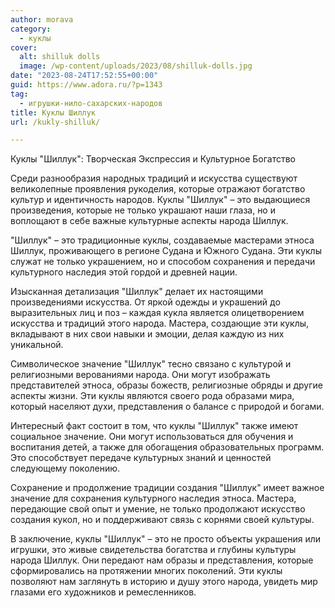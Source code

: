 ```yaml
---
author: morava
category:
  - куклы
cover:
  alt: shilluk dolls
  image: /wp-content/uploads/2023/08/shilluk-dolls.jpg
date: "2023-08-24T17:52:55+00:00"
guid: https://www.adora.ru/?p=1343
tag:
  - игрушки-нило-сахарских-народов
title: Куклы Шиллук
url: /kukly-shilluk/

---
```

Куклы "Шиллук": Творческая Экспрессия и Культурное Богатство

Среди разнообразия народных традиций и искусства существуют великолепные проявления рукоделия, которые отражают богатство культур и идентичность народов. Куклы "Шиллук" – это выдающиеся произведения, которые не только украшают наши глаза, но и воплощают в себе важные культурные аспекты народа Шиллук.

"Шиллук" – это традиционные куклы, создаваемые мастерами этноса Шиллук, проживающего в регионе Судана и Южного Судана. Эти куклы служат не только украшением, но и способом сохранения и передачи культурного наследия этой гордой и древней нации.

Изысканная детализация "Шиллук" делает их настоящими произведениями искусства. От яркой одежды и украшений до выразительных лиц и поз – каждая кукла является олицетворением искусства и традиций этого народа. Мастера, создающие эти куклы, вкладывают в них свои навыки и эмоции, делая каждую из них уникальной.

Символическое значение "Шиллук" тесно связано с культурой и религиозными верованиями народа. Они могут изображать представителей этноса, образы божеств, религиозные обряды и другие аспекты жизни. Эти куклы являются своего рода образами мира, который населяют духи, представления о балансе с природой и богами.

Интересный факт состоит в том, что куклы "Шиллук" также имеют социальное значение. Они могут использоваться для обучения и воспитания детей, а также для обогащения образовательных программ. Это способствует передаче культурных знаний и ценностей следующему поколению.

Сохранение и продолжение традиции создания "Шиллук" имеет важное значение для сохранения культурного наследия этноса. Мастера, передающие свой опыт и умение, не только продолжают искусство создания кукол, но и поддерживают связь с корнями своей культуры.

В заключение, куклы "Шиллук" – это не просто объекты украшения или игрушки, это живые свидетельства богатства и глубины культуры народа Шиллук. Они передают нам образы и представления, которые сформировались на протяжении многих поколений. Эти куклы позволяют нам заглянуть в историю и душу этого народа, увидеть мир глазами его художников и ремесленников.
